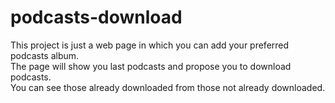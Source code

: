 # podcasts-download
This project is just a web page in which you can add your preferred podcasts album.  
The page will show you last podcasts and propose you to download podcasts.  
You can see those already downloaded from those not already downloaded.  
